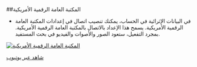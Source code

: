 ##المكتبة العامة الرقمية الأمريكية

- في البيانات الإثرائية في الحساب، يمكنك تنصيب اتصال في إعدادات المكتبة العامة الرقمية الأمريكية. يسمح هذا الإعداد بالاتصال بالمكتبة العامة الرقمية الأمريكية. بمجرد التفعيل، ستعود الصور والأصوات والفيديو في بحث المستفيد.

[![المكتبة العامة الرقمية الأمريكية](/manual/images/DPLA.jpg)](https://youtu.be/No8q91VPpe8)

[شاهد عبر يوتيوب](https://youtu.be/No8q91VPpe8)
